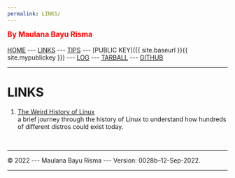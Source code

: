 ```yaml
---
permalink: LINKS/
---
```

<span style="color:red; font-weight:bold; font-size:larger;">By Maulana Bayu Risma</span>
<br><br>
[HOME](bayurisma29.github.io/os222/) ---
[LINKS](bayurisma29.github.io/os222/LINKS/) ---
[TIPS](bayurisma29.github.io/os222/TIPS/) ---
[PUBLIC KEY]({{ site.baseurl }}{{ site.mypublickey }}) ---
[LOG](bayurisma29.github.io/os222//TXT/mylog.txt) ---
[TARBALL](SandBox/) ---
[GITHUB](https://github.com/bayurisma29/os222)
<br>
<hr>

# LINKS

1. [The Weird History of Linux](https://youtu.be/ShcR4Zfc6Dw)<br>
a brief journey through the history of Linux to understand how hundreds of different distros could exist today.

<br>
<hr>
&copy; 2022 --- Maulana Bayu Risma --- Version: 0028b–12-Sep-2022.
<hr>
<br>
